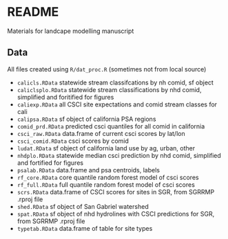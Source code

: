 # README

Materials for landcape modelling manuscript

## Data 

All files created using `R/dat_proc.R` (sometimes not from local source)

* `calicls.RData` statewide stream classifcations by nh comid, sf object
* `caliclsplo.RData` statewide stream classifications by nhd comid, simplified and foritified for figures
* `caliexp.RData` all CSCI site expectations and comid stream classes for cali
* `calipsa.RData` sf object of california PSA regions
* `comid_prd.RData` predicted csci quantiles for all comid in california
* `csci_raw.RData` data.frame of current csci scores by lat/lon
* `csci_comid.RData` csci scores by comid
* `ludat.RData` sf object of california land use by ag, urban, other
* `nhdplo.RData` statewide median csci prediction by nhd comid, simplified and fortified for figures
* `psalab.RData` data.frame and psa centroids, labels
* `rf_core.RData` core quantile random forest model of csci scores
* `rf_full.RData` full quantile random forest model of csci scores
* `scrs.RData` data.frame of CSCI scores for sites in SGR, from SGRRMP .rproj file
* `shed.RData` sf object of San Gabriel watershed
* `spat.RData` sf object of nhd hydrolines with CSCI predictions for SGR, from SGRRMP .rproj file
* `typetab.RData` data.frame of table for site types